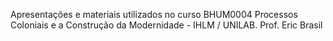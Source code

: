 Apresentações e materiais utilizados no curso BHUM0004 Processos Coloniais e a Construção da Modernidade - IHLM / UNILAB. Prof. Eric Brasil
